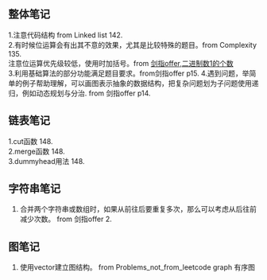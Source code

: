 ## 整体笔记
1.注意代码结构 from Linked list 142.<br>
2.有时候位运算会有出其不意的效果，尤其是比较特殊的题目。from Complexity 135.<br>
  注意位运算优先级较低，使用时加括号。from [剑指offer,二进制数1的个数](https://www.nowcoder.com/practice/8ee967e43c2c4ec193b040ea7fbb10b8?tpId=13&tags=&title=&difficulty=0&judgeStatus=0&rp=1)<br>
3.利用基础算法的部分功能满足题目要求。from剑指offer p15.
4.遇到问题，举简单的例子帮助理解，可以画图表示抽象的数据结构，把复杂问题划为子问题使用递归，例如动态规划与分治. from 剑指offer p14.
## 链表笔记
1.cut函数 148.<br>
2.merge函数 148.<br>
3.dummyhead用法 148.<br>
## 字符串笔记
1. 合并两个字符串或数组时，如果从前往后要重复多次，那么可以考虑从后往前减少次数。 from 剑指offer 2.
## 图笔记
1. 使用vector建立图结构。 from Problems_not_from_leetcode graph 有序图
